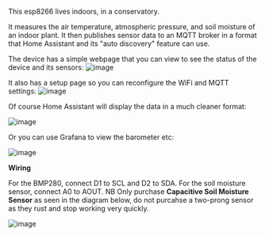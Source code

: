 This esp8266 lives indoors, in a conservatory. 

It measures the air temperature, atmospheric pressure, and soil moisture of an indoor plant.
It then publishes sensor data to an MQTT broker in a format that Home Assistant and its "auto discovery" feature can use. 

The device has a simple webpage that you can view to see the status of the device and its sensors:
![image](https://user-images.githubusercontent.com/31904545/128088460-5d00357c-ca6f-425b-b76e-0fba93cebd14.png)

It also has a setup page so you can reconfigure the WiFi and MQTT settings:
![image](https://user-images.githubusercontent.com/31904545/128088647-1e573e9c-77d1-4a0b-9fd5-87567a74625b.png)



Of course Home Assistant will display the data in a much cleaner format:

![image](https://user-images.githubusercontent.com/31904545/128089304-bbe95de3-8fb6-43ad-81dc-e397c726fc8f.png)


Or you can use Grafana to view the barometer etc:

![image](https://user-images.githubusercontent.com/31904545/126867018-0083f65e-70a9-48dd-8357-560c2c76c1f6.png)

**Wiring**

For the BMP280, connect D1 to SCL and D2 to SDA. 
For the soil moisture sensor, connect A0 to AOUT. NB Only purchase **Capacitive Soil Moisture Sensor** as seen in the diagram below, do not purcahse a two-prong sensor as they rust and stop working very quickly. 

![image](https://user-images.githubusercontent.com/31904545/128090830-8379d853-08c3-46d9-8894-ae3b82259865.png)
